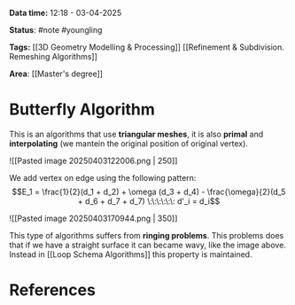 **Data time:** 12:18 - 03-04-2025

**Status**: #note #youngling 

**Tags:** [[3D Geometry Modelling & Processing]] [[Refinement & Subdivision. Remeshing Algorithms]]

**Area**: [[Master's degree]]
# Butterfly Algorithm

This is an algorithms that use **triangular meshes**, it is also **primal** and **interpolating** (we mantein the original position of original vertex). 

![[Pasted image 20250403122006.png | 250]]

We add vertex on edge using the following pattern:
$$E_1 = \frac{1}{2}(d_1 + d_2) + \omega (d_3 + d_4) - \frac{\omega}{2}(d_5 + d_6 + d_7 + d_7) \:\:\:\:\:\: d'_i = d_i$$

![[Pasted image 20250403170944.png | 350]]

This type of algorithms suffers from **ringing problems**. This problems does that if we have a straight surface it can became wavy, like the image above.  Instead in [[Loop Schema Algorithms]] this property is maintained.
# References